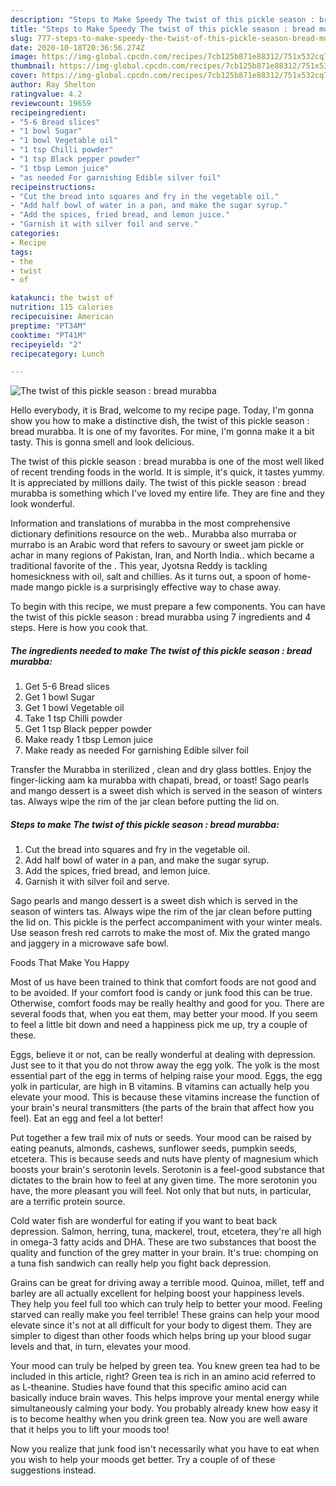 ```yaml
---
description: "Steps to Make Speedy The twist of this pickle season : bread murabba"
title: "Steps to Make Speedy The twist of this pickle season : bread murabba"
slug: 777-steps-to-make-speedy-the-twist-of-this-pickle-season-bread-murabba
date: 2020-10-18T20:36:56.274Z
image: https://img-global.cpcdn.com/recipes/7cb125b871e88312/751x532cq70/the-twist-of-this-pickle-season-bread-murabba-recipe-main-photo.jpg
thumbnail: https://img-global.cpcdn.com/recipes/7cb125b871e88312/751x532cq70/the-twist-of-this-pickle-season-bread-murabba-recipe-main-photo.jpg
cover: https://img-global.cpcdn.com/recipes/7cb125b871e88312/751x532cq70/the-twist-of-this-pickle-season-bread-murabba-recipe-main-photo.jpg
author: Ray Shelton
ratingvalue: 4.2
reviewcount: 19659
recipeingredient:
- "5-6 Bread slices"
- "1 bowl Sugar"
- "1 bowl Vegetable oil"
- "1 tsp Chilli powder"
- "1 tsp Black pepper powder"
- "1 tbsp Lemon juice"
- "as needed For garnishing Edible silver foil"
recipeinstructions:
- "Cut the bread into squares and fry in the vegetable oil."
- "Add half bowl of water in a pan, and make the sugar syrup."
- "Add the spices, fried bread, and lemon juice."
- "Garnish it with silver foil and serve."
categories:
- Recipe
tags:
- the
- twist
- of

katakunci: the twist of 
nutrition: 115 calories
recipecuisine: American
preptime: "PT34M"
cooktime: "PT41M"
recipeyield: "2"
recipecategory: Lunch

---
```



![The twist of this pickle season : bread murabba](https://img-global.cpcdn.com/recipes/7cb125b871e88312/751x532cq70/the-twist-of-this-pickle-season-bread-murabba-recipe-main-photo.jpg)

Hello everybody, it is Brad, welcome to my recipe page. Today, I'm gonna show you how to make a distinctive dish, the twist of this pickle season : bread murabba. It is one of my favorites. For mine, I'm gonna make it a bit tasty. This is gonna smell and look delicious.

The twist of this pickle season : bread murabba is one of the most well liked of recent trending foods in the world. It is simple, it's quick, it tastes yummy. It is appreciated by millions daily. The twist of this pickle season : bread murabba is something which I've loved my entire life. They are fine and they look wonderful.

Information and translations of murabba in the most comprehensive dictionary definitions resource on the web.. Murabba also murraba or murrabo is an Arabic word that refers to savoury or sweet jam pickle or achar in many regions of Pakistan, Iran, and North India.. which became a traditional favorite of the . This year, Jyotsna Reddy is tackling homesickness with oil, salt and chillies. As it turns out, a spoon of home-made mango pickle is a surprisingly effective way to chase away.


To begin with this recipe, we must prepare a few components. You can have the twist of this pickle season : bread murabba using 7 ingredients and 4 steps. Here is how you cook that.

<!--inarticleads1-->

##### The ingredients needed to make The twist of this pickle season : bread murabba:

1. Get 5-6 Bread slices
1. Get 1 bowl Sugar
1. Get 1 bowl Vegetable oil
1. Take 1 tsp Chilli powder
1. Get 1 tsp Black pepper powder
1. Make ready 1 tbsp Lemon juice
1. Make ready as needed For garnishing Edible silver foil


Transfer the Murabba in sterilized , clean and dry glass bottles. Enjoy the finger-licking aam ka murabba with chapati, bread, or toast! Sago pearls and mango dessert is a sweet dish which is served in the season of winters tas. Always wipe the rim of the jar clean before putting the lid on. 

<!--inarticleads2-->

##### Steps to make The twist of this pickle season : bread murabba:

1. Cut the bread into squares and fry in the vegetable oil.
1. Add half bowl of water in a pan, and make the sugar syrup.
1. Add the spices, fried bread, and lemon juice.
1. Garnish it with silver foil and serve.


Sago pearls and mango dessert is a sweet dish which is served in the season of winters tas. Always wipe the rim of the jar clean before putting the lid on. This pickle is the perfect accompaniment with your winter meals. Use season fresh red carrots to make the most of. Mix the grated mango and jaggery in a microwave safe bowl. 

Foods That Make You Happy


Most of us have been trained to think that comfort foods are not good and to be avoided. If your comfort food is candy or junk food this can be true. Otherwise, comfort foods may be really healthy and good for you. There are several foods that, when you eat them, may better your mood. If you seem to feel a little bit down and need a happiness pick me up, try a couple of these.

Eggs, believe it or not, can be really wonderful at dealing with depression. Just see to it that you do not throw away the egg yolk. The yolk is the most essential part of the egg in terms of helping raise your mood. Eggs, the egg yolk in particular, are high in B vitamins. B vitamins can actually help you elevate your mood. This is because these vitamins increase the function of your brain's neural transmitters (the parts of the brain that affect how you feel). Eat an egg and feel a lot better!

Put together a few trail mix of nuts or seeds. Your mood can be raised by eating peanuts, almonds, cashews, sunflower seeds, pumpkin seeds, etcetera. This is because seeds and nuts have plenty of magnesium which boosts your brain's serotonin levels. Serotonin is a feel-good substance that dictates to the brain how to feel at any given time. The more serotonin you have, the more pleasant you will feel. Not only that but nuts, in particular, are a terrific protein source.

Cold water fish are wonderful for eating if you want to beat back depression. Salmon, herring, tuna, mackerel, trout, etcetera, they're all high in omega-3 fatty acids and DHA. These are two substances that boost the quality and function of the grey matter in your brain. It's true: chomping on a tuna fish sandwich can really help you fight back depression. 

Grains can be great for driving away a terrible mood. Quinoa, millet, teff and barley are all actually excellent for helping boost your happiness levels. They help you feel full too which can truly help to better your mood. Feeling starved can really make you feel terrible! These grains can help your mood elevate since it's not at all difficult for your body to digest them. They are simpler to digest than other foods which helps bring up your blood sugar levels and that, in turn, elevates your mood.

Your mood can truly be helped by green tea. You knew green tea had to be included in this article, right? Green tea is rich in an amino acid referred to as L-theanine. Studies have found that this specific amino acid can basically induce brain waves. This helps improve your mental energy while simultaneously calming your body. You probably already knew how easy it is to become healthy when you drink green tea. Now you are well aware that it helps you to lift your moods too!

Now you realize that junk food isn't necessarily what you have to eat when you wish to help your moods get better. Try  a  couple of  of  these  suggestions  instead.

